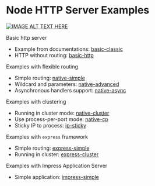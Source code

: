 # Node HTTP Server Examples
[![IMAGE ALT TEXT HERE](https://img.youtube.com/vi/7Ufxj0oTaUo/0.jpg)](https://www.youtube.com/watch?v=7Ufxj0oTaUo)

Basic http server
- Example from documentations: [basic-classic](basic-classic)
- HTTP without routing: [basic-http](basic-http)

Examples with flexible routing
- Simple routing: [native-simple](native-simple)
- Wildcard and parameters: [native-advanced](native-advanced)
- Asynchronous handlers support: [native-async](native-async)

Examples with clustering
- Running in cluster mode: [native-cluster](native-cluster)
- Use process-per-port mode: [native-cp](native-cp)
- Sticky IP to process: [ip-sticky](ip-sticky)

Examples with `express` framework
- Simple routing: [express-simple](express-simple)
- Running in cluster: [express-cluster](express-cluster)

Examples with Impress Application Server
- Simple application: [impress-simple](impress-simple)

